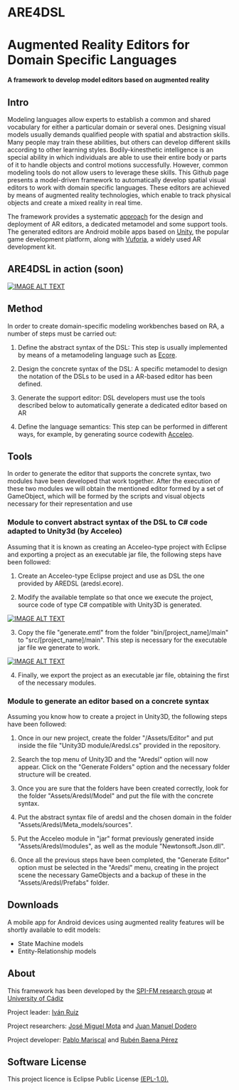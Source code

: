 # ARE4DSL 
# Augmented Reality Editors for Domain Specific Languages
**A framework to develop model editors based on augmented reality** 

## Intro
Modeling languages allow experts to establish a common and shared vocabulary for either a particular domain or several ones. Designing visual models usually demands qualified people with spatial and abstraction skills. Many people may train these abilities, but others can develop different skills according to other learning styles. Bodily-kinesthetic intelligence is an special ability in which individuals are able to use their entire body or parts of it to handle objects and control motions successfully. However, common modeling tools do not allow users to leverage these skills. This Github page presents a model-driven framework to automatically develop spatial visual editors to work with domain specific languages. These editors are achieved by means of augmented reality technologies, which enable to track physical objects and create a mixed reality in real time. 

The framework provides a systematic [approach](#Method) for the design and deployment of AR editors, a dedicated metamodel and some support tools. The generated editors are Android mobile apps based on [Unity](https://unity3d.com), the popular game development platform, along with [Vuforia](https://www.vuforia.com/), a widely used AR development kit.

## ARE4DSL in action (soon)
[![IMAGE ALT TEXT](http://img.youtube.com/vi/DGiMIKQ32eU/0.jpg)](https://www.youtube.com/watch?v=DMU6TSxY5DE "An entity-relationship model editor based on Augmented Reality
")

     
## Method
In order to create domain-specific modeling workbenches based on RA, a number of steps must be carried out:

1. Define the abstract syntax of the DSL: This step is usually implemented by means of a metamodeling language such as [Ecore](https://www.eclipse.org/modeling/emf/).

2. Design the concrete syntax of the DSL: A specific metamodel to design the notation of the DSLs to be used in a AR-based editor has been defined.
 
3. Generate the support editor: DSL developers must use the tools described below to automatically generate a dedicated editor based on AR
    
4. Define the language semantics: This step can be performed in different ways, for example, by generating source codewith [Acceleo](http://www.eclipse.org/acceleo).

## Tools

In order to generate the editor that supports the concrete syntax, two modules have been developed that work together. After the execution of these two modules we will obtain the mentioned editor formed by a set of GameObject, which will be formed by the scripts and visual objects necessary for their representation and use

### Module to convert abstract syntax of the DSL to C# code adapted to Unity3d (by Acceleo)

Assuming that it is known as creating an Acceleo-type project with Eclipse and exporting a project as an executable jar file, the following steps have been followed:

1. Create an Acceleo-type Eclipse project and use as DSL the one provided by AREDSL (aredsl.ecore).

2. Modify the available template so that once we execute the project, source code of type C# compatible with Unity3D is generated.

[![IMAGE ALT TEXT](https://github.com/spi-fm/ARE4DSL/blob/master/img/tools_1.png=250x)](https://github.com/spi-fm/ARE4DSL/blob/master/img/tools_1.png=250x "capture tools 1")

3. Copy the file "generate.emtl" from the folder "bin/[project_name]/main" to "src/[project_name]/main". This step is necessary for the executable jar 	file we generate to work.

[![IMAGE ALT TEXT](https://github.com/spi-fm/ARE4DSL/blob/master/img/tools_2.png=250x)](https://github.com/spi-fm/ARE4DSL/blob/master/img/tools_2.png=250x "capture tools 1")

4. Finally, we export the project as an executable jar file, obtaining the first of the necessary modules.



### Module to generate an editor based on a concrete syntax

Assuming you know how to create a project in Unity3D, the following steps have been followed:

1. Once in our new project, create the folder "/Assets/Editor" and put inside the file "Unity3D module/Aredsl.cs" provided in the repository.

2. Search the top menu of Unity3D and the "Aredsl" option will now appear. Click on the "Generate Folders" option and the necessary folder structure will be created.

3. Once you are sure that the folders have been created correctly, look for the folder "Assets/Aredsl/Model" and put the file with the concrete syntax.

4. Put the abstract syntax file of aredsl and the chosen domain in the folder "Assets/Aredsl/Meta_models/sources".

5. Put the Acceleo module in "jar" format previously generated inside "Assets/Aredsl/modules", as well as the module "Newtonsoft.Json.dll".

6. Once all the previous steps have been completed, the "Generate Editor" option must be selected in the "Aredsl" menu, creating in the project scene the necessary GameObjects and a backup of these in the "Assets/Aredsl/Prefabs" folder.


## Downloads
A mobile app for Android devices using augmented reality features will be shortly available to edit models:  

* State Machine models
* Entity-Relationship models


## About
This framework has been developed by the [SPI-FM research group](http://tic195.uca.es/) at [University of Cádiz](http://www.uca.es)

Project leader: [Iván Ruiz](https://github.com/ruizrube)

Project researchers: 
[José Miguel Mota](https://github.com/josemiguelmota) and [Juan Manuel Dodero](https://github.com/dodero)

Project developer: [Pablo Mariscal](pablo.mariscalmartinez@alum(DOT)uca(DOT)es) and [Rubén Baena Pérez](https://github.com/lordrubenbp)


## Software License
This project licence is Eclipse Public License [(EPL-1.0).](https://www.eclipse.org/legal/epl-v10.html)